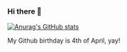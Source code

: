 ### Hi there 👋
[![Anurag's GitHub stats](https://github-readme-stats.vercel.app/api?username=masta0f1eave)](https://github.com/anuraghazra/github-readme-stats)

My Github birthday is 4th of April, yay!

<!--
**masta0f1eave/masta0f1eave** is a ✨ _special_ ✨ repository because its `README.md` (this file) appears on your GitHub profile.

Here are some ideas to get you started:

- 🔭 I’m currently working on ...
- 🌱 I’m currently learning ...
- 👯 I’m looking to collaborate on ...
- 🤔 I’m looking for help with ...
- 💬 Ask me about ...
- 📫 How to reach me: ...
- 😄 Pronouns: ...
- ⚡ Fun fact: ...
-->
